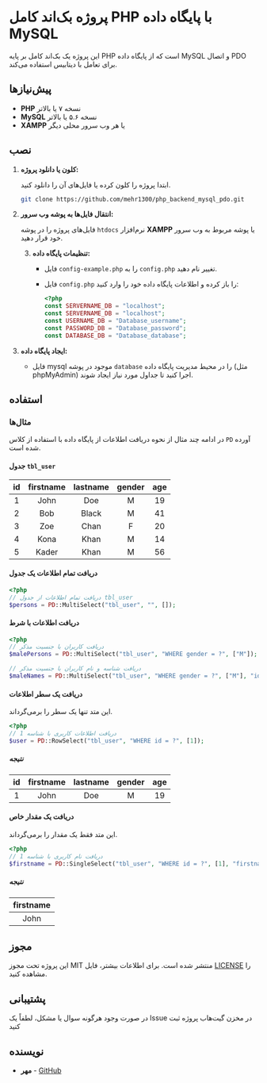 # پروژه بک‌اند کامل PHP با پایگاه داده MySQL

این پروژه یک بک‌اند کامل بر پایه PHP است که از پایگاه داده MySQL و اتصال PDO برای تعامل با دیتابیس استفاده می‌کند.

## پیش‌نیازها

- **PHP** نسخه ۷ یا بالاتر
- **MySQL** نسخه ۵.۶ یا بالاتر
- **XAMPP** یا هر وب سرور محلی دیگر

## نصب

1. **کلون یا دانلود پروژه:**

   ابتدا پروژه را کلون کرده یا فایل‌های آن را دانلود کنید.

   ```bash
   git clone https://github.com/mehr1300/php_backend_mysql_pdo.git
   ```

2. **انتقال فایل‌ها به پوشه وب سرور:**

   فایل‌های پروژه را در پوشه `htdocs` نرم‌افزار **XAMPP** یا پوشه مربوط به وب سرور خود قرار دهید.

   3. **تنظیمات پایگاه داده:**

      - فایل `config-example.php` را به `config.php` تغییر نام دهید.
      - فایل `config.php` را باز کرده و اطلاعات پایگاه داده خود را وارد کنید:

        ```php
        <?php
        const SERVERNAME_DB = "localhost";
        const SERVERNAME_DB = "localhost";
        const USERNAME_DB = "Database_username";
        const PASSWORD_DB = "Database_password";
        const DATABASE_DB = "Database_database";
        ```
4. **ایجاد پایگاه داده:**

    - فایل mysql موجود در پوشه `database` را در محیط مدیریت پایگاه داده (مثل phpMyAdmin) اجرا کنید تا جداول مورد نیاز ایجاد شوند.

## استفاده

### مثال‌ها

در ادامه چند مثال از نحوه دریافت اطلاعات از پایگاه داده با استفاده از کلاس `PD` آورده شده است.

#### جدول `tbl_user`

| id | firstname | lastname | gender | age |
|:---:|:-------------:|:--------:|:------:|:---:|
| 1   | John          |   Doe    |   M    | 19  |
| 2   | Bob           |  Black   |   M    | 41  |
| 3   | Zoe           |   Chan   |   F    | 20  |
| 4   | Kona          |   Khan   |   M    | 14  |
| 5   | Kader         |   Khan   |   M    | 56  |

#### دریافت تمام اطلاعات یک جدول

```php
<?php
// دریافت تمام اطلاعات از جدول tbl_user
$persons = PD::MultiSelect("tbl_user", "", []);
```

#### دریافت اطلاعات با شرط

```php
<?php
// دریافت کاربران با جنسیت مذکر
$malePersons = PD::MultiSelect("tbl_user", "WHERE gender = ?", ["M"]);

// دریافت شناسه و نام کاربران با جنسیت مذکر
$maleNames = PD::MultiSelect("tbl_user", "WHERE gender = ?", ["M"], "id, firstname");
```

#### دریافت یک سطر اطلاعات

این متد تنها یک سطر را برمی‌گرداند.

```php
<?php
// دریافت اطلاعات کاربری با شناسه 1
$user = PD::RowSelect("tbl_user", "WHERE id = ?", [1]);
```

##### نتیجه

|  id | firstname | lastname | gender | age |
|:---:|:----:|:-------------:|:-----:|:---:|
| 1   | John | Doe           | M     | 19  |

#### دریافت یک مقدار خاص

این متد فقط یک مقدار را برمی‌گرداند.

```php
<?php
// دریافت نام کاربری با شناسه 1
$firstname = PD::SingleSelect("tbl_user", "WHERE id = ?", [1], "firstname");
```

##### نتیجه

| firstname  |
|:----:|
| John |

 
## مجوز

این پروژه تحت مجوز MIT منتشر شده است. برای اطلاعات بیشتر، فایل [LICENSE](LICENSE) را مشاهده کنید.

## پشتیبانی

در صورت وجود هرگونه سوال یا مشکل، لطفاً یک Issue در مخزن گیت‌هاب پروژه ثبت کنید

 

## نویسنده

- **مهر** - [GitHub](https://github.com/mehr1300)
